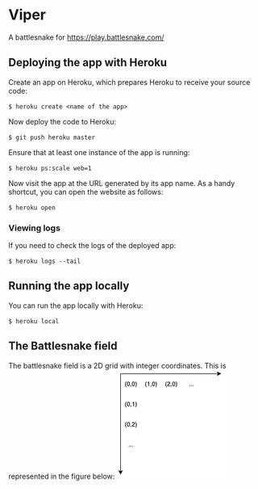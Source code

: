 # Viper
A battlesnake for https://play.battlesnake.com/

## Deploying the app with Heroku
Create an app on Heroku, which prepares Heroku to receive your source code:
```
$ heroku create <name of the app>
```

Now deploy the code to Heroku:
```
$ git push heroku master
```

Ensure that at least one instance of the app is running:
```
$ heroku ps:scale web=1
```

Now visit the app at the URL generated by its app name. As a handy shortcut, you can open the website as follows:
```
$ heroku open
```

### Viewing logs
If you need to check the logs of the deployed app:
```
$ heroku logs --tail
```

## Running the app locally
You can run the app locally with Heroku:
```
$ heroku local
```

## The Battlesnake field
The battlesnake field is a 2D grid with integer coordinates. This is represented in the figure below:
![Battlesnake field](./docs/field.png)




